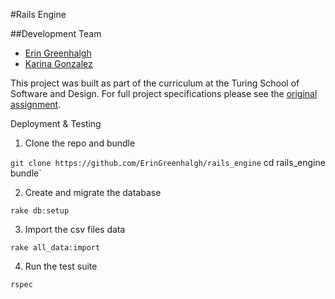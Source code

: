 #Rails Engine

##Development Team
* [Erin Greenhalgh](https://github.com/eringreenhalgh)
* [Karina Gonzalez](https://github.com/karinamzalez)

This project was built as part of the curriculum at the Turing School of Software and Design. For full project specifications please see the [original assignment](https://github.com/turingschool/lesson_plans/blob/master/ruby_03-professional_rails_applications/rails_engine.md).

Deployment & Testing

1. Clone the repo and bundle

`git clone https://github.com/ErinGreenhalgh/rails_engine`
cd rails_engine
bundle`

2. Create and migrate the database

`rake db:setup`

3. Import the csv files data

`rake all_data:import`

4. Run the test suite

`rspec`
